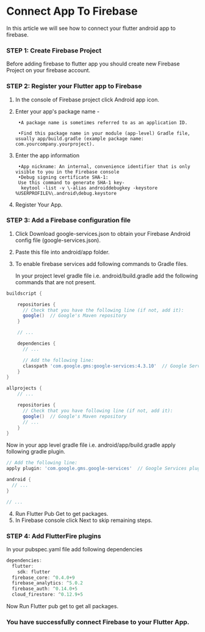 # Connect App To Firebase
In this article we will see how to connect your flutter android app to firebase.
### STEP 1: Create Firebase Project
Before adding firebase to flutter app you should create new Firebase Project on your firebase account.
### STEP 2: Register your Flutter app to Firebase
1. In the console of Firebase project click Android app icon.
2. Enter your app's package name -

        •A package name is sometimes referred to as an application ID.

        •Find this package name in your module (app-level) Gradle file, usually app/build.gradle (example package name: com.yourcompany.yourproject).

3. Enter the app information 

        •App nickname: An internal, convenience identifier that is only visible to you in the Firebase console
        •Debug signing certificate SHA-1:
        Use this command to generate SHA-1 key-
         keytool -list -v \-alias androiddebugkey -keystore %USERPROFILE%\.android\debug.keystore

4. Register Your App.

### STEP 3: Add a Firebase configuration file
1. Click Download google-services.json to obtain your Firebase Android config file (google-services.json).
2. Paste this file into android/app folder.
3. To enable firebase services add following commands to Gradle files.
    
    In your project level gradle file i.e. android/build.gradle add the following commands that are not present.
```gradle
buildscript {

    repositories {
      // Check that you have the following line (if not, add it):
      google()  // Google's Maven repository
    }

    // ...

    dependencies {
      // ...

      // Add the following line:
      classpath 'com.google.gms:google-services:4.3.10'  // Google Services plugin
    }
}

allprojects {
    // ...

    repositories {
      // Check that you have following line (if not, add it):
      google()  // Google's Maven repository
      // ...
    }
}
```
Now in your app level gradle file i.e. android/app/build.gradle apply following gradle plugin.
```gradle
// Add the following line:
apply plugin: 'com.google.gms.google-services'  // Google Services plugin

android {
  // ...
}

// ...
```
4. Run Flutter Pub Get to get packages.
5. In Firebase console click Next to skip remaining steps.
### STEP 4: Add FlutterFire plugins
In your pubspec.yaml file add following dependencies 
```dart
dependencies:
  flutter:
    sdk: flutter
  firebase_core: ^0.4.0+9
  firebase_analytics: ^5.0.2
  firebase_auth: ^0.14.0+5
  cloud_firestore: ^0.12.9+5
 ``` 
 Now Run Flutter pub get to get all packages.

### You have successfully connect Firebase to your Flutter App.